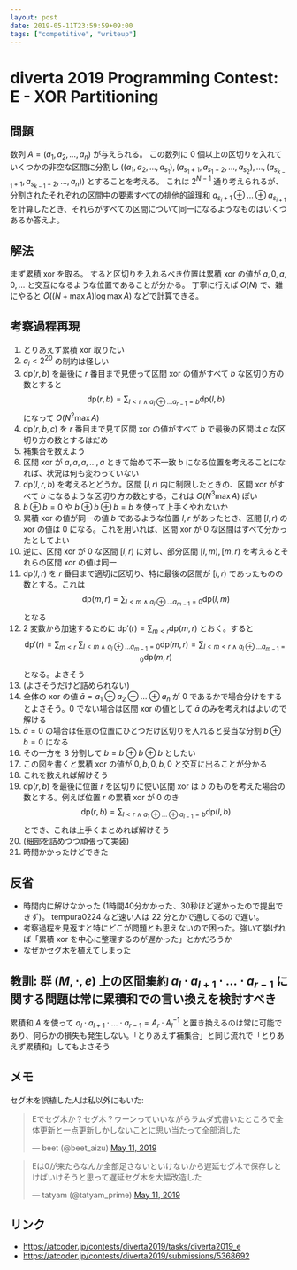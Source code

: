 ```yaml
---
layout: post
date: 2019-05-11T23:59:59+09:00
tags: ["competitive", "writeup"]
---
```


# diverta 2019 Programming Contest: E - XOR Partitioning

## 問題

数列 $A = (a_1, a_2, \dots, a_n)$ が与えられる。
この数列に $0$ 個以上の区切りを入れていくつかの非空な区間に分割し $((a_1, a_2, \dots, a _ {s_1}), (a _ {s_1 + 1}, a _ {s_1 + 2},  \dots, a _ {s_2}), \dots, (a _ {s _ {k - 1} + 1}, a _ {s _ {k - 1} + 2}, \dots, a_n))$ とすることを考える。
これは $2^{N-1}$ 通り考えられるが、分割されたそれぞれの区間中の要素すべての排他的論理和 $a _ {s_i + 1} \oplus \dots \oplus a _ {s _ {i + 1}}$ を計算したとき、それらがすべての区間について同一になるようなものはいくつあるか答えよ。

## 解法

まず累積 xor を取る。
すると区切りを入れるべき位置は累積 xor の値が $a, 0, a, 0, \dots$ と交互になるような位置であることが分かる。
丁寧に行えば $O(N)$ で、雑にやると $O((N + \max A) \log \max A)$ などで計算できる。

## 考察過程再現

1.  とりあえず累積 xor 取りたい
1.  $a_i \lt 2^{20}$ の制約は怪しい
1.  $\mathrm{dp}(r, b)$ を最後に $r$ 番目まで見使って区間 xor の値がすべて $b$ な区切り方の数とすると $$\mathrm{dp}(r, b) = \sum _ {l \lt r ~ \land ~ a_l \oplus \dots a _ {r - 1} = b} \mathrm{dp}(l, b)$$ になって $O(N^2 \max A)$
1.  $\mathrm{dp}(r, b, c)$ を $r$ 番目まで見て区間 xor の値がすべて $b$ で最後の区間は $c$ な区切り方の数とするはだめ
1.  補集合を数えよう
1.  区間 xor が $a, a, a, \dots, a$ ときて始めて不一致 $b$ になる位置を考えることになれば、状況は何も変わっていない
1.  $\mathrm{dp}(l, r, b)$ を考えるとどうか。区間 $[l, r)$ 内に制限したときの、区間 xor がすべて $b$ になるような区切り方の数とする。これは $O(N^3 \max A)$ ぽい
1.  $b \oplus b = 0$ や $b \oplus b \oplus b = b$ を使って上手くやれないか
1.  累積 xor の値が同一の値 $b$ であるような位置 $l, r$ があったとき、区間 $[l, r)$ の xor の値は $0$ になる。これを用いれば、区間 xor が $0$ な区間はすべて分かったとしてよい
1.  逆に、区間 xor が $0$ な区間 $[l, r)$ に対し、部分区間 $[l, m), [m, r)$ を考えるとそれらの区間 xor の値は同一
1.  $\mathrm{dp}(l, r)$ を $r$ 番目まで適切に区切り、特に最後の区間が $[l, r)$ であったものの数とする。これは $$\mathrm{dp}(m, r) = \sum _ {l \lt m ~ \land ~ a_l \oplus \dots a _ {m - 1} = 0} \mathrm{dp}(l, m)$$ となる
1.  $2$ 変数から加速するために $\mathrm{dp'}(r) = \sum _ {m \lt r} \mathrm{dp}(m, r)$ とおく。すると $$\mathrm{dp'}(r) = \sum _ {m \lt r} ~ \sum _ {l \lt m ~ \land ~ a_l \oplus \dots a _ {m - 1} = 0} \mathrm{dp}(m, r) = \sum _ {l \lt m \lt r ~ \land ~ a_l \oplus \dots a _ {m - 1} = 0} \mathrm{dp}(m, r)$$ となる。よさそう
1.  (よさそうだけど詰められない)
1.  全体の xor の値 $\bar{a} = a_1 \oplus a_2 \oplus \dots \oplus a_n$ が $0$ であるかで場合分けをするとよさそう。$0$ でない場合は区間 xor の値として $\bar{a}$ のみを考えればよいので解ける
1.  $\bar{a} = 0$ の場合は任意の位置にひとつだけ区切りを入れると妥当な分割 $b \oplus b = 0$ になる
1.  その一方を $3$ 分割して $b = b \oplus b \oplus b$ としたい
1.  この図を書くと累積 xor の値が $0, b, 0, b, 0$ と交互に出ることが分かる
1.  これを数えれば解けそう
1.  $\mathrm{dp}(r, b)$ を最後に位置 $r$ を区切りに使い区間 xor は $b$ のものを考えた場合の数とする。例えば位置 $r$ の累積 xor が $0$ のき $$\mathrm{dp}(r, b) = \sum _ {l \lt r ~ \land ~ a_1 \oplus \dots \oplus a _ {l - 1} = b} \mathrm{dp}(l, b)$$ とでき、これは上手くまとめれば解けそう
1.  (細部を詰めつつ頑張って実装)
1.  時間かかったけどできた

## 反省

-   時間内に解けなかった (1時間40分かかった、30秒ほど遅かったので提出できず)。 tempura0224 など速い人は $22$ 分とかで通してるので遅い。
-   考察過程を見返すと特にどこが問題とも思えないので困った。強いて挙げれば「累積 xor を中心に整理するのが遅かった」とかだろうか
-   なぜかセグ木を植えてしまった

## 教訓: 群 $(M, \cdot, e)$ 上の区間集約 $a_l \cdot a _ {l + 1} \cdot \dots \cdot a _ {r - 1}$ に関する問題は常に累積和での言い換えを検討すべき

累積和 $A$ を使って $a_l \cdot a _ {l + 1} \cdot \dots \cdot a _ {r - 1} = A_r \cdot A_l^{-1}$ と置き換えるのは常に可能であり、何らかの損失も発生しない。「とりあえず補集合」と同じ流れで「とりあえず累積和」してもよさそう

## メモ

セグ木を誤植した人は私以外にもいた:

<blockquote class="twitter-tweet"><p lang="ja" dir="ltr">Eでセグ木か？セグ木？ウーンっていいながらラムダ式書いたところで全体更新と一点更新しかしないことに思い当たって全部消した</p>&mdash; beet (@beet_aizu) <a href="https://twitter.com/beet_aizu/status/1127223553563041792?ref_src=twsrc%5Etfw">May 11, 2019</a></blockquote> <script async src="https://platform.twitter.com/widgets.js" charset="utf-8"></script>

<blockquote class="twitter-tweet"><p lang="ja" dir="ltr">Eは0が来たらなんか全部足さないといけないから遅延セグ木で保存しとけばいけそうと思って遅延セグ木を大幅改造した</p>&mdash; tatyam (@tatyam_prime) <a href="https://twitter.com/tatyam_prime/status/1127224275369283584?ref_src=twsrc%5Etfw">May 11, 2019</a></blockquote> <script async src="https://platform.twitter.com/widgets.js" charset="utf-8"></script>

## リンク

-   <https://atcoder.jp/contests/diverta2019/tasks/diverta2019_e>
-   <https://atcoder.jp/contests/diverta2019/submissions/5368692>
